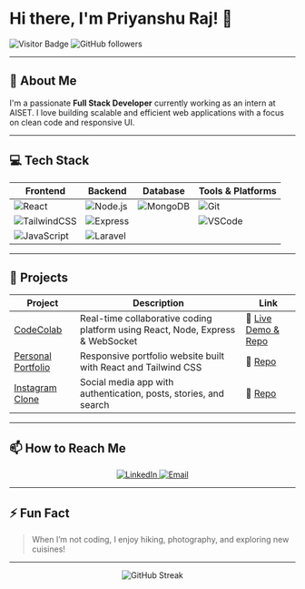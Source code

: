 # Hi there, I'm Priyanshu Raj! 👋

![Visitor Badge](https://visitor-badge.glitch.me/badge?page_id=Priyanshu6055.Priyanshu6055)
![GitHub followers](https://img.shields.io/github/followers/Priyanshu6055?label=Follow&style=social)

---

## 🚀 About Me

I'm a passionate **Full Stack Developer** currently working as an intern at AISET. I love building scalable and efficient web applications with a focus on clean code and responsive UI.

---

## 💻 Tech Stack

| Frontend             | Backend              | Database          | Tools & Platforms      |
|----------------------|----------------------|-------------------|-----------------------|
| ![React](https://img.shields.io/badge/-React-61DAFB?logo=react&logoColor=black&style=flat-square) | ![Node.js](https://img.shields.io/badge/-Node.js-339933?logo=node.js&logoColor=white&style=flat-square) | ![MongoDB](https://img.shields.io/badge/-MongoDB-47A248?logo=mongodb&logoColor=white&style=flat-square) | ![Git](https://img.shields.io/badge/-Git-F05032?logo=git&logoColor=white&style=flat-square) |
| ![TailwindCSS](https://img.shields.io/badge/-TailwindCSS-06B6D4?logo=tailwind-css&logoColor=white&style=flat-square) | ![Express](https://img.shields.io/badge/-Express-000000?logo=express&logoColor=white&style=flat-square) |                   | ![VSCode](https://img.shields.io/badge/-VSCode-0078D7?logo=visual-studio-code&logoColor=white&style=flat-square) |
| ![JavaScript](https://img.shields.io/badge/-JavaScript-F7DF1E?logo=javascript&logoColor=black&style=flat-square) | ![Laravel](https://img.shields.io/badge/-Laravel-FF2D20?logo=laravel&logoColor=white&style=flat-square) |                   |                       |

---

## 🌟 Projects

| Project             | Description                                   | Link                              |
|---------------------|-----------------------------------------------|----------------------------------|
| [CodeColab](https://codecolab-08ca.onrender.com/) | Real-time collaborative coding platform using React, Node, Express & WebSocket | 🔗 [Live Demo & Repo](https://github.com/Priyanshu6055/codecolab)                  |
| [Personal Portfolio](https://priyanshu-raj-website-6055.vercel.app/) | Responsive portfolio website built with React and Tailwind CSS | 🔗 [Repo](https://github.com/Priyanshu6055/portfolio)                         |
| [Instagram Clone](https://github.com/Priyanshu6055/insta-clone) | Social media app with authentication, posts, stories, and search | 🔗 [Repo](https://github.com/Priyanshu6055/insta-clone)                         |

---

## 📫 How to Reach Me

<p align="center">
  <a href="https://www.linkedin.com/in/priyanshu6055/" target="_blank">
    <img src="https://img.shields.io/badge/-LinkedIn-0077B5?logo=linkedin&logoColor=white&style=for-the-badge" alt="LinkedIn"/>
  </a>
  <a href="mailto:priyanshu6055@gmail.com" target="_blank">
    <img src="https://img.shields.io/badge/-Email-D14836?logo=gmail&logoColor=white&style=for-the-badge" alt="Email"/>
  </a>
</p>

---

## ⚡ Fun Fact

> When I’m not coding, I enjoy hiking, photography, and exploring new cuisines!  

---

<p align="center">
  <img src="https://github-readme-streak-stats.herokuapp.com/?user=Priyanshu6055&theme=dark&hide_border=true" alt="GitHub Streak"/>
</p>
